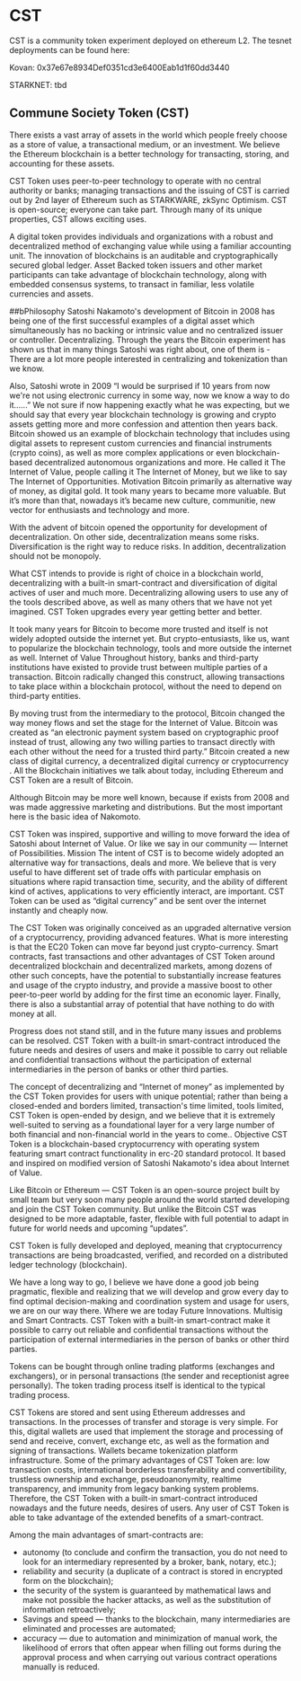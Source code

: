 # CST

CST is a community token experiment deployed on ethereum L2. The tesnet deployments can be found here:

Kovan: 0x37e67e8934Def0351cd3e6400Eab1d1f60dd3440


STARKNET: tbd

## Commune Society Token (CST)

There exists a vast array of assets in the world which people freely choose as a store of value, a transactional medium, or an investment. We believe the Ethereum blockchain is a better technology for transacting, storing, and accounting for these assets.

CST Token uses peer-to-peer technology to operate with no central authority or banks; managing transactions and the issuing of CST is carried out by 2nd layer of Ethereum such as STARKWARE, zkSync Optimism. CST is open-source; everyone can take part. Through many of its unique properties, CST allows exciting uses.

A digital token provides individuals and organizations with a robust and decentralized method of exchanging value while using a familiar accounting unit. The innovation of blockchains is an auditable and cryptographically secured global ledger. Asset Backed token issuers and other market participants can take advantage of blockchain technology, along with embedded consensus systems, to transact in familiar, less volatile currencies and assets.

##bPhilosophy
Satoshi Nakamoto's development of Bitcoin in 2008 has being one of the first successful examples of a digital asset which simultaneously has no backing or intrinsic value and no centralized issuer or controller. Decentralizing.
Through the years the Bitcoin experiment has shown us that in many things Satoshi was right about, one of them is - There are a lot more people interested in centralizing and tokenization than we know.

Also, Satoshi wrote in 2009 “I would be surprised if 10 years from now we're not using electronic currency in some way, now we know a way to do it......” We not sure if now happening exactly what he was expecting, but we should say that every year blockchain technology is growing and crypto assets getting more and more confession and attention then years back.
Bitcoin showed us an example of blockchain technology that includes using digital assets to represent custom currencies and financial instruments (crypto coins), as well as more complex applications or even blockchain-based decentralized autonomous organizations and more. He called it The Internet of Value, people calling it The Internet of Money, but we like to say The Internet of Opportunities.
Motivation
Bitcoin primarily as alternative way of money, as digital gold. It took many years to became more valuable. But it’s more than that, nowadays it’s became new culture, communitie, new vector for enthusiasts and technology and more.

With the advent of bitcoin opened the opportunity for development of decentralization. On other side, decentralization means some risks. Diversification is the right way to reduce risks. In addition, decentralization should not be monopoly.

What CST intends to provide is right of choice in a blockchain world, decentralizing with a built-in smart-contract and diversification of digital actives of user and much more. Decentralizing allowing users to use any of the tools described above, as well as many others that we have not yet imagined. CST Token upgrades every year getting better and better.

It took many years for Bitcoin to become more trusted and itself is not widely adopted outside the internet yet. But crypto-entusiasts, like us, want to popularize the blockchain technology, tools and more outside the internet as well.
Internet of Value
Throughout history, banks and third-party institutions have existed to provide trust between multiple parties of a transaction. Bitcoin radically changed this construct, allowing transactions to take place within a blockchain protocol, without the need to depend on third-party entities.

By moving trust from the intermediary to the protocol, Bitcoin changed the way money flows and set the stage for the Internet of Value. 
Bitcoin was created as “an electronic payment system based on cryptographic proof instead of trust, allowing any two willing parties to transact directly with each other without the need for a trusted third party.” Bitcoin created a new class of digital currency, a decentralized digital currency or cryptocurrency .
All the Blockchain initiatives we talk about today, including Ethereum and CST Token are a result of Bitcoin.

Although Bitcoin may be more well known, because if exists from 2008 and was made aggressive marketing and distributions. But the most important here is the basic idea of Nakomoto.

CST Token was inspired, supportive and willing to move forward the idea of Satoshi about Internet of Value. Or like we say in our community — Internet of Possibilities.
Mission
The intent of CST is to become widely adopted an alternative way for transactions, deals and more. We believe that is very useful to have different set of trade offs with particular emphasis on situations where rapid transaction time, security, and the ability of different kind of actives, applications to very efficiently interact, are important. CST Token can be used as “digital currency” and be sent over the internet instantly and cheaply now.

The CST Token was originally conceived as an upgraded alternative version of a cryptocurrency, providing advanced features. What is more interesting is that the EC20 Token can move far beyond just crypto-currency. Smart contracts, fast transactions and other advantages of CST Token around decentralized blockchain and decentralized markets, among dozens of other such concepts, have the potential to substantially increase features and usage of the crypto industry, and provide a massive boost to other peer-to-peer world by adding for the first time an economic layer. Finally, there is also a substantial array of potential that have nothing to do with money at all.

Progress does not stand still, and in the future many issues and problems can be resolved. CST Token with a built-in smart-contract introduced the future needs and desires of users and make it possible to carry out reliable and confidential transactions without the participation of external intermediaries in the person of banks or other third parties.

The concept of decentralizing and “Internet of money” as implemented by the CST Token provides for users with unique potential; rather than being a closed-ended and borders limited, transaction's time limited, tools limited, CST Token is open-ended by design, and we believe that it is extremely well-suited to serving as a foundational layer for a very large number of both financial and non-financial world in the years to come..
Objective
CST Token is a blockchain-based cryptocurrency with operating system featuring smart contract functionality in erc-20 standard protocol. It based and inspired on modified version of Satoshi Nakamoto's idea about Internet of Value.

Like Bitcoin or Ethereum — CST Token is an open-source project built by small team but very soon many people around the world started developing and join the CST Token community. But unlike the Bitcoin CST was designed to be more adaptable, faster, flexible with full potential to adapt in future for world needs and upcoming “updates”.

CST Token is fully developed and deployed, meaning that cryptocurrency transactions are being broadcasted, verified, and recorded on a distributed ledger technology (blockchain).

We have a long way to go, I believe we have done a good job being pragmatic, flexible and realizing that we will develop and grow every day to find optimal decision-making and coordination system and usage for users, we are on our way there.
Where we are today
Future Innovations. Multi­sig and Smart Contracts. 
CST Token with a built-in smart-contract make it possible to carry out reliable and confidential transactions without the participation of external intermediaries in the person of banks or other third parties.

Tokens can be bought through online trading platforms (exchanges and exchangers), or in personal transactions (the sender and receptionist agree personally). The token trading process itself is identical to the typical trading process.

CST Tokens are stored and sent using Ethereum addresses and transactions. In the processes of transfer and storage is very simple. For this, digital wallets are used that implement the storage and processing of send and receive, convert, exchange etc, as well as the formation and signing of transactions. Wallets became tokenization platform infrastructure.
Some of the primary advantages of CST Token are: low transaction costs, international borderless transferability and convertibility, trustless ownership and exchange, pseudo­anonymity, real­time transparency, and immunity from legacy banking system problems.
Therefore, the CST Token with a built-in smart-contract introduced nowadays and the future needs, desires of users. Any user of CST Token is able to take advantage of the extended benefits of a smart-contract.

Among the main advantages of smart-contracts are:
* autonomy (to conclude and confirm the transaction, you do not need to look for an intermediary represented by a broker, bank, notary, etc.);
* reliability and security (a duplicate of a contract is stored in encrypted form on the blockchain);
* the security of the system is guaranteed by mathematical laws and make not possible the hacker attacks, as well as the substitution of information retroactively;
* Savings and speed — thanks to the blockchain, many intermediaries are eliminated and processes are automated;
* accuracy — due to automation and minimization of manual work, the likelihood of errors that often appear when filling out forms during the approval process and when carrying out various contract operations manually is reduced.

